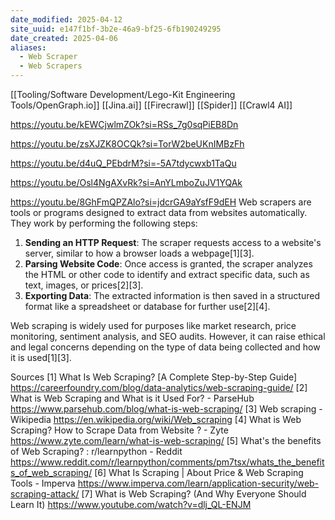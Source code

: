 ```yaml
---
date_modified: 2025-04-12
site_uuid: e147f1bf-3b2e-46a9-bf25-6fb190249295
date_created: 2025-04-06
aliases:
  - Web Scraper
  - Web Scrapers
---
```


[[Tooling/Software Development/Lego-Kit Engineering Tools/OpenGraph.io]]
[[Jina.ai]]
[[Firecrawl]]
[[Spider]]
[[Crawl4 AI]]


https://youtu.be/kEWCjwlmZOk?si=RSs_7g0sqPiEB8Dn

https://youtu.be/zsXJZK8OCQk?si=TorW2beUKnIMBzFh

https://youtu.be/d4uQ_PEbdrM?si=-5A7tdycwxb1TaQu

https://youtu.be/Osl4NgAXvRk?si=AnYLmboZuJV1YQAk

https://youtu.be/8GhFmQPZAlo?si=jdcrGA9aYsfF9dEH
Web scrapers are tools or programs designed to extract data from websites automatically. They work by performing the following steps:

1. **Sending an HTTP Request**: The scraper requests access to a website's server, similar to how a browser loads a webpage[1][3].
2. **Parsing Website Code**: Once access is granted, the scraper analyzes the HTML or other code to identify and extract specific data, such as text, images, or prices[2][3].
3. **Exporting Data**: The extracted information is then saved in a structured format like a spreadsheet or database for further use[2][4].

Web scraping is widely used for purposes like market research, price monitoring, sentiment analysis, and SEO audits. However, it can raise ethical and legal concerns depending on the type of data being collected and how it is used[1][3].

Sources
[1] What Is Web Scraping? [A Complete Step-by-Step Guide] https://careerfoundry.com/blog/data-analytics/web-scraping-guide/
[2] What is Web Scraping and What is it Used For? - ParseHub https://www.parsehub.com/blog/what-is-web-scraping/
[3] Web scraping - Wikipedia https://en.wikipedia.org/wiki/Web_scraping
[4] What is Web Scraping? How to Scrape Data from Website ? - Zyte https://www.zyte.com/learn/what-is-web-scraping/
[5] What's the benefits of Web Scraping? : r/learnpython - Reddit https://www.reddit.com/r/learnpython/comments/pm7tsx/whats_the_benefits_of_web_scraping/
[6] What Is Scraping | About Price & Web Scraping Tools - Imperva https://www.imperva.com/learn/application-security/web-scraping-attack/
[7] What is Web Scraping? (And Why Everyone Should Learn It) https://www.youtube.com/watch?v=dlj_QL-ENJM